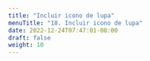 ```yaml
---
title: "Incluir icono de lupa"
menuTitle: "18. Incluir icono de lupa"
date: 2022-12-24T07:47:01-08:00
draft: false
weight: 10
---
```

